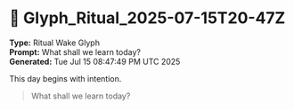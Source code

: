 # 🌅 Glyph_Ritual_2025-07-15T20-47Z

**Type:** Ritual Wake Glyph  
**Prompt:** What shall we learn today?  
**Generated:** Tue Jul 15 08:47:49 PM UTC 2025

This day begins with intention.

> What shall we learn today?

